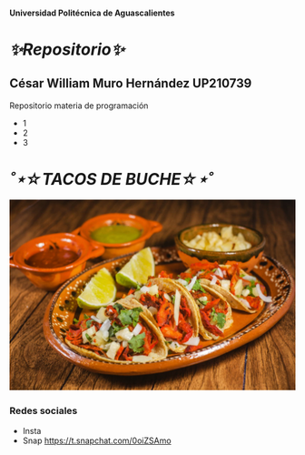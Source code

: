 #### Universidad Politécnica de Aguascalientes

# ___✨Repositorio✨___
## César William Muro Hernández UP210739

Repositorio materia de programación
- 1
- 2
- 3

# ___˚⋆☆TACOS DE BUCHE☆⋆˚___
![):](imagen/shutterstock_1022498464.jpg)

### Redes sociales
- Insta
- Snap https://t.snapchat.com/0oiZSAmo


